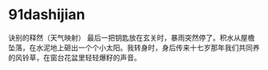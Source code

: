 # 91dashijian
诀别的释然（天气映射） 最后一把钥匙放在玄关时，暴雨突然停了。积水从屋檐坠落，在水泥地上砸出一个个小太阳。我转身时，身后传来十七岁那年我们共同养的风铃草，在窗台花盆里轻轻爆籽的声音。
